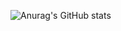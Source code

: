 ![Anurag's GitHub stats](https://github-readme-stats.vercel.app/api?username=k-3730&show_icons=true&theme=dark) 
